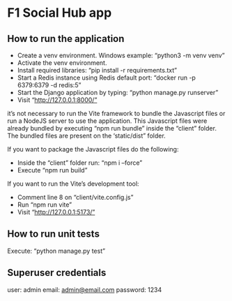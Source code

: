 # F1 Social Hub app

## How to run the application
- Create a venv environment. Windows example: “python3 -m venv venv”
- Activate the venv environment.
- Install required libraries: “pip install -r requirements.txt”
- Start a Redis instance using Redis default port: “docker run -p 6379:6379 -d redis:5”
- Start the Django application by typing: “python manage.py runserver”
- Visit “http://127.0.0.1:8000/”

it’s not necessary to run the Vite framework to bundle the Javascript files or run a NodeJS server to use the application. This Javascript files were already bundled by executing “npm run bundle” inside the “client” folder. The bundled files are present on the ‘static/dist” folder.

If you want to package the Javascript files do the following:
- Inside the “client” folder run: “npm i –force”
- Execute “npm run build”

If you want to run the Vite’s  development tool:	
- Comment line 8 on “client/vite.config.js”
- Run “npm run vite”
- Visit “http://127.0.0.1:5173/”

## How to run unit tests

Execute: “python manage.py test”


## Superuser credentials
user: admin
email: admin@email.com
password: 1234